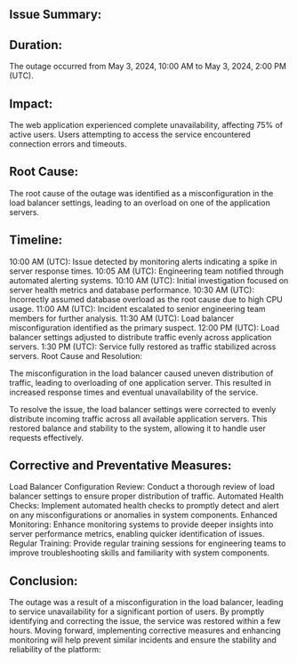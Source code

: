 ## Issue Summary:

## Duration: 
The outage occurred from May 3, 2024, 10:00 AM to May 3, 2024, 2:00 PM (UTC).
## Impact:
 The web application experienced complete unavailability, affecting 75% of active users. Users attempting to access the service encountered connection errors and timeouts.
## Root Cause:

The root cause of the outage was identified as a misconfiguration in the load balancer settings, leading to an overload on one of the application servers.

## Timeline:

10:00 AM (UTC): Issue detected by monitoring alerts indicating a spike in server response times.
10:05 AM (UTC): Engineering team notified through automated alerting systems.
10:10 AM (UTC): Initial investigation focused on server health metrics and database performance.
10:30 AM (UTC): Incorrectly assumed database overload as the root cause due to high CPU usage.
11:00 AM (UTC): Incident escalated to senior engineering team members for further analysis.
11:30 AM (UTC): Load balancer misconfiguration identified as the primary suspect.
12:00 PM (UTC): Load balancer settings adjusted to distribute traffic evenly across application servers.
1:30 PM (UTC): Service fully restored as traffic stabilized across servers.
Root Cause and Resolution:

The misconfiguration in the load balancer caused uneven distribution of traffic, leading to overloading of one application server. This resulted in increased response times and eventual unavailability of the service.

To resolve the issue, the load balancer settings were corrected to evenly distribute incoming traffic across all available application servers. This restored balance and stability to the system, allowing it to handle user requests effectively.

## Corrective and Preventative Measures:

Load Balancer Configuration Review: Conduct a thorough review of load balancer settings to ensure proper distribution of traffic.
Automated Health Checks: Implement automated health checks to promptly detect and alert on any misconfigurations or anomalies in system components.
Enhanced Monitoring: Enhance monitoring systems to provide deeper insights into server performance metrics, enabling quicker identification of issues.
Regular Training: Provide regular training sessions for engineering teams to improve troubleshooting skills and familiarity with system components.

## Conclusion:

The outage was a result of a misconfiguration in the load balancer, leading to service unavailability for a significant portion of users. By promptly identifying and correcting the issue, the service was restored within a few hours. Moving forward, implementing corrective measures and enhancing monitoring will help prevent similar incidents and ensure the stability and reliability of the platform:
